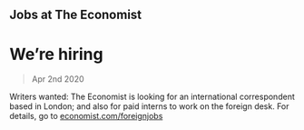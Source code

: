 ## Jobs at The Economist

# We’re hiring

> Apr 2nd 2020

Writers wanted: The Economist is looking for an international correspondent based in London; and also for paid interns to work on the foreign desk. For details, go to [economist.com/foreignjobs](https://www.economist.com//news/2020/03/04/were-hiring)